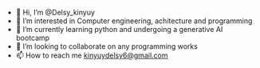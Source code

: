 - 👋 Hi, I’m @Delsy_kinyuy
- 👀 I’m interested in Computer engineering, achitecture and programming 
- 🌱 I’m currently learning python and undergoing a generative AI bootcamp
- 💞️ I’m looking to collaborate on any programming works 
- 📫 How to reach me kinyuydelsy6@gmail.com

<!---
verdzy-kin/verdzy-kin is a ✨ special ✨ repository because its `README.md` (this file) appears on your GitHub profile.
You can click the Preview link to take a look at your changes.
--->
